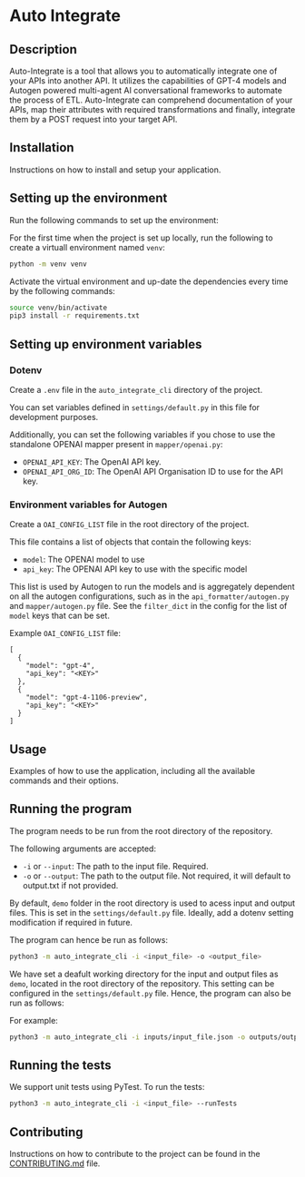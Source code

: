 # Auto Integrate

## Description
Auto-Integrate is a tool that allows you to automatically integrate one of your APIs into another API. It utilizes the capabilities of GPT-4 models and Autogen powered multi-agent AI conversational frameworks to automate the process of ETL. Auto-Integrate can comprehend documentation of your APIs, map their attributes with required transformations and finally, integrate them by a POST request into your target API.

## Installation
Instructions on how to install and setup your application.

## Setting up the environment
Run the following commands to set up the environment:

For the first time when the project is set up locally, run the following to create a virtuall
environment named `venv`:
```bash
python -m venv venv
```

Activate the virtual environment and up-date the dependencies every time by the following
commands:
```bash
source venv/bin/activate
pip3 install -r requirements.txt
```

## Setting up environment variables

### Dotenv
Create a `.env` file in the `auto_integrate_cli` directory of the project.

You can set variables defined in `settings/default.py` in this file for development purposes.

Additionally, you can set the following variables if you chose to use the standalone OPENAI mapper
present in `mapper/openai.py`:
- `OPENAI_API_KEY`: The OpenAI API key.
- `OPENAI_API_ORG_ID`: The OpenAI API Organisation ID to use for the API key.

### Environment variables for Autogen
Create a `OAI_CONFIG_LIST` file in the root directory of the project.

This file contains a list of objects that contain the following keys:
- `model`: The OPENAI model to use
- `api_key`: The OPENAI API key to use with the specific model

This list is used by Autogen to run the models and is aggregately dependent on all the autogen configurations, such as in the `api_formatter/autogen.py` and `mapper/autogen.py` file. See the `filter_dict` in the config for the list of `model` keys that can be set.

Example `OAI_CONFIG_LIST` file:
```
[
  {
    "model": "gpt-4",
    "api_key": "<KEY>"
  },
  {
    "model": "gpt-4-1106-preview",
    "api_key": "<KEY>"
  }
]
```

## Usage
Examples of how to use the application, including all the available commands and their options.

## Running the program
The program needs to be run from the root directory of the repository.

The following arguments are accepted:
- `-i` or `--input`: The path to the input file. Required.
- `-o` or `--output`: The path to the output file. Not required, it will default to output.txt if not provided.

By default, `demo` folder in the root directory is used to acess input and output files. This is set in the `settings/default.py` file. Ideally, add a dotenv setting modification if required in future.

The program can hence be run as follows:
```bash
python3 -m auto_integrate_cli -i <input_file> -o <output_file>
```

We have set a deafult working directory for the input and output files as `demo`, located in the root directory of the repository. This setting can be configured in the `settings/default.py` file. Hence, the program can also be run as follows:

For example:
```bash
python3 -m auto_integrate_cli -i inputs/input_file.json -o outputs/output_file.json
```
## Running the tests
We support unit tests using PyTest.
To run the tests:
```bash
python3 -m auto_integrate_cli -i <input_file> --runTests
```

## Contributing
Instructions on how to contribute to the project can be found in the [CONTRIBUTING.md](CONTRIBUTING.md) file.
